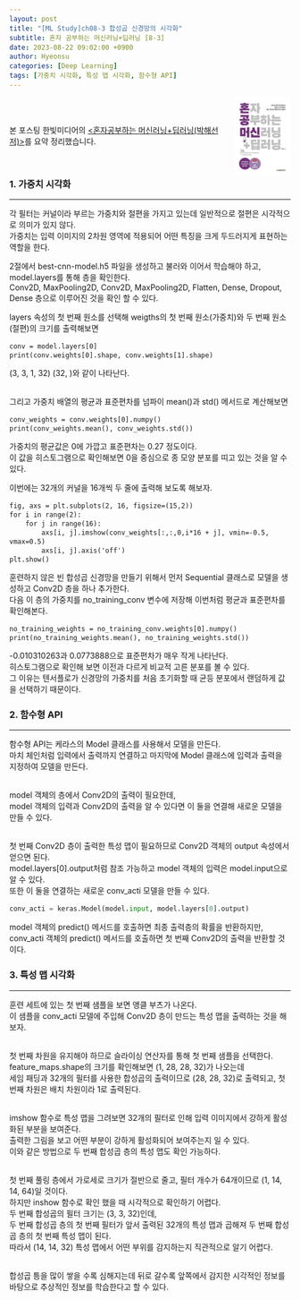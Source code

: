 ```yaml
---
layout: post
title: "[ML Study]ch08-3 합성곱 신경망의 시각화"
subtitle: 혼자 공부하는 머신러닝+딥러닝 [8-3]
date: 2023-08-22 09:02:00 +0900
author: Hyeonsu
categories: [Deep Learning]
tags: [가중치 시각화, 특성 맵 시각화, 함수형 API]
---
```

<body>
    <img
    src="/assets/images/post/book_banner.jpg"
    align="right"
    width="20%"
    height="27.2%"
    />
    <br><br>
    <p>본 포스팅 한빛미디어의 <a href="https://product.kyobobook.co.kr/detail/S000001810330"><혼자공부하는 머신러닝+딥러닝(박해선 저)></a>를 요약 정리했습니다.</p>
</body>
<br>

### 1. 가중치 시각화
---------------------------

각 필터는 커널이라 부르는 가중치와 절편을 가지고 있는데 일반적으로 절편은 시각적으로 의미가 있지 않다.
<br>가중치는 입력 이미지의 2차원 영역에 적용되어 어떤 특징을 크게 두드러지게 표현하는 역할을 한다.

2절에서 best-cnn-model.h5 파일을 생성하고 불러와 이어서 학습해야 하고, model.layers를 통해 층을 확인한다.
<br>Conv2D, MaxPooling2D, Conv2D, MaxPooling2D, Flatten, Dense, Dropout, Dense 층으로 이루어진 것을 확인 할 수 있다.

layers 속성의 첫 번째 원소를 선택해 weigths의 첫 번째 원소(가중치)와 두 번째 원소(절편)의 크기를 출력해보면 
```pyhon
conv = model.layers[0]
print(conv.weights[0].shape, conv.weights[1].shape)
```
(3, 3, 1, 32)  (32, )와 같이 나타난다. 

<br>그리고 가중치 배열의 평균과 표준편차를 넘파이 mean()과 std() 메서드로 계산해보면 
```pyhon
conv_weights = conv.weights[0].numpy()
print(conv_weights.mean(), conv_weights.std())
```
가중치의 평균값은 0에 가깝고 표준편차는 0.27 정도이다. 
<br>이 값을 히스토그램으로 확인해보면 0을 중심으로 종 모양 분포를 띠고 있는 것을 알 수 있다.

이번에는 32개의 커널을 16개씩 두 줄에 출력해 보도록 해보자.
```pyhon
fig, axs = plt.subplots(2, 16, figsize=(15,2))
for i in range(2):
    for j in range(16):
        axs[i, j].imshow(conv_weights[:,:,0,i*16 + j], vmin=-0.5, vmax=0.5)
        axs[i, j].axis('off')
plt.show()
```
훈련하지 않은 빈 합성곱 신경망을 만들기 위해서 먼저 Sequential 클래스로 모델을 생성하고 Conv2D 층을 하나 추가한다.
<br>다음 이 층의 가중치를 no_training_conv 변수에 저장해 이번처럼 평균과 표준편차를 확인해본다.
```pyhon
no_training_weights = no_training_conv.weights[0].numpy()
print(no_training_weights.mean(), no_training_weights.std())
```
-0.010310263과 0.0773888으로 표준편차가 매우 작게 나타난다.
<br>히스토그램으로 확인해 보면 이전과 다르게 비교적 고른 분포를 볼 수 있다.
<br>그 이유는 텐서플로가 신경망의 가중치를 처음 초기화할 때 균등 분포에서 랜덤하게 값을 선택하기 때문이다.


### 2. 함수형 API
---------------------------

함수형 API는 케라스의 Model 클래스를 사용해서 모델을 만든다.
<br>마치 체인처럼 입력에서 출력까지 연결하고 마지막에 Model 클래스에 입력과 출력을 지정하여 모델을 만든다.

<br>model 객체의 층에서 Conv2D의 출력이 필요한데,
<br>model 객체의 입력과 Conv2D의 출력을 알 수 있다면 이 둘을 연결해 새로운 모델을 만들 수 있다.

<br>첫 번째 Conv2D 층이 출력한 특성 맵이 필요하므로 Conv2D 객체의 output 속성에서 얻으면 된다.
<br>model.layers[0].output처럼 참조 가능하고 model 객체의 입력은 model.input으로 알 수 있다.
<br>또한 이 둘을 연결하는 새로운 conv_acti 모델을 만들 수 있다.

```python
conv_acti = keras.Model(model.input, model.layers[0].output)
```
model 객체의 predict() 메서드를 호출하면 최종 출력층의 확률을 반환하지만,
<br>conv_acti 객체의 predict() 메서드를 호출하면 첫 번째 Conv2D의 출력을 반환할 것이다.



### 3. 특성 맵 시각화 
---------------------------

훈련 세트에 있는 첫 번째 샘플을 보면 앵클 부츠가 나온다.
<br>이 샘플을 conv_acti 모델에 주입해 Conv2D 층이 만드는 특성 맵을 출력하는 것을 해보자.

<br>첫 번째 차원을 유지해야 하므로 슬라이싱 연산자를 통해 첫 번째 샘플을 선택한다.
<br>feature_maps.shape의 크기를 확인해보면 (1, 28, 28, 32)가 나오는데 
<br>세임 패딩과 32개의 필터를 사용한 합성곱의 출력이므로 (28, 28, 32)로 출력되고, 첫 번째 차원은 배치 차원이라 1로 출력된다.

<br>imshow 함수로 특성 맵을 그려보면 32개의 필터로 인해 입력 이미지에서 강하게 활성화된 부분을 보여준다.
<br>출력한 그림을 보고 어떤 부분이 강하게 활성화되어 보여주는지 일 수 있다.
<br>이와 같은 방법으로 두 번째 합성곱 층의 특성 맵도 확인 가능하다.

<br>첫 번째 풀링 층에서 가로세로 크기가 절반으로 줄고, 필터 개수가 64개이므로 (1, 14, 14, 64)일 것이다.
<br>하지만 inshow 함수로 확인 했을 때 시각적으로 확인하기 어렵다.
<br>두 번째 합성곱의 필터 크기는 (3, 3, 32)인데, 
<br>두 번째 합성곱 층의 첫 번째 필터가 앞서 출력된 32개의 특성 맵과 곱해져 두 번째 합성곱 층의 첫 번째 특성 맵이 된다.
<br>따라서 (14, 14, 32) 특성 맵에서 어떤 부위를 감지하는지 직관적으로 알기 어렵다.

<br>합성곱 틍을 많이 쌓을 수록 심해지는데 뒤로 갈수록 앞쪽에서 감지한 시각적인 정보를 바탕으로 추상적인 정보를 학습한다고 할 수 있다.